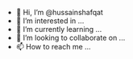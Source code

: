 - 👋 Hi, I’m @hussainshafqat
- 👀 I’m interested in ...
- 🌱 I’m currently learning ...
- 💞️ I’m looking to collaborate on ...
- 📫 How to reach me ...

<!---
hussainshafqat/hussainshafqat is a ✨ special ✨ repository because its `README.md` (this file) appears on your GitHub profile.
You can click the Preview link to take a look at your changes.
--->
